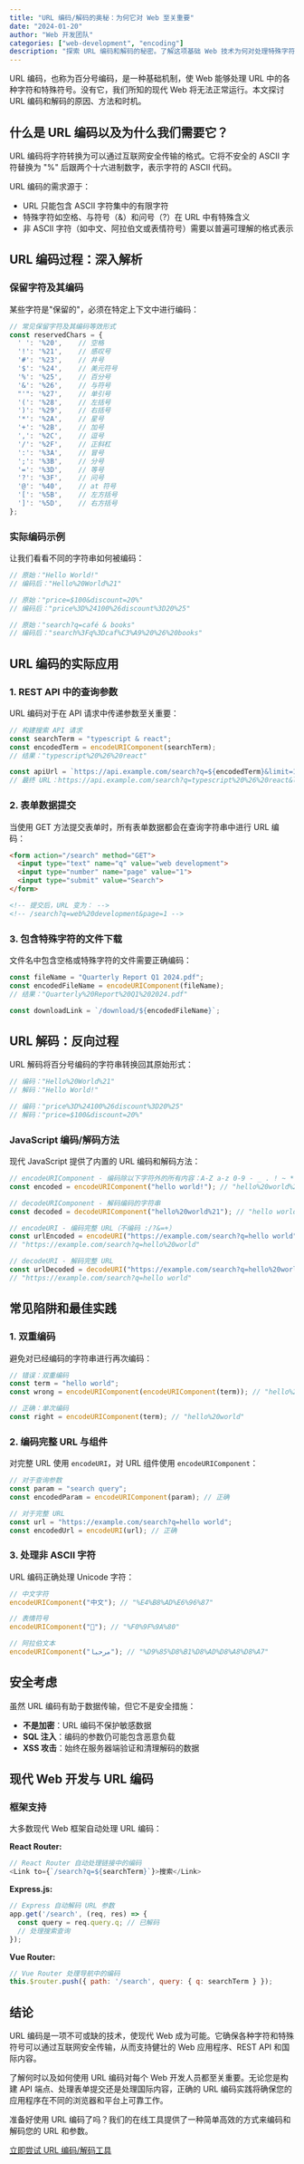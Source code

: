 ```yaml
---
title: "URL 编码/解码的奥秘：为何它对 Web 至关重要"
date: "2024-01-20"
author: "Web 开发团队"
categories: ["web-development", "encoding"]
description: "探索 URL 编码和解码的秘密。了解这项基础 Web 技术为何对处理特殊字符、确保数据完整性和构建健壮的 Web 应用至关重要。"
---
```


URL 编码，也称为百分号编码，是一种基础机制，使 Web 能够处理 URL 中的各种字符和特殊符号。没有它，我们所知的现代 Web 将无法正常运行。本文探讨 URL 编码和解码的原因、方法和时机。

## 什么是 URL 编码以及为什么我们需要它？

URL 编码将字符转换为可以通过互联网安全传输的格式。它将不安全的 ASCII 字符替换为 "%" 后跟两个十六进制数字，表示字符的 ASCII 代码。

URL 编码的需求源于：
- URL 只能包含 ASCII 字符集中的有限字符
- 特殊字符如空格、与符号（&）和问号（?）在 URL 中有特殊含义
- 非 ASCII 字符（如中文、阿拉伯文或表情符号）需要以普遍可理解的格式表示

## URL 编码过程：深入解析

### 保留字符及其编码

某些字符是"保留的"，必须在特定上下文中进行编码：

```javascript
// 常见保留字符及其编码等效形式
const reservedChars = {
  ' ': '%20',    // 空格
  '!': '%21',    // 感叹号
  '#': '%23',    // 井号
  '$': '%24',    // 美元符号
  '%': '%25',    // 百分号
  '&': '%26',    // 与符号
  "'": '%27',    // 单引号
  '(': '%28',    // 左括号
  ')': '%29',    // 右括号
  '*': '%2A',    // 星号
  '+': '%2B',    // 加号
  ',': '%2C',    // 逗号
  '/': '%2F',    // 正斜杠
  ':': '%3A',    // 冒号
  ';': '%3B',    // 分号
  '=': '%3D',    // 等号
  '?': '%3F',    // 问号
  '@': '%40',    // at 符号
  '[': '%5B',    // 左方括号
  ']': '%5D',    // 右方括号
};
```

### 实际编码示例

让我们看看不同的字符串如何被编码：

```javascript
// 原始："Hello World!"
// 编码后："Hello%20World%21"

// 原始："price=$100&discount=20%"
// 编码后："price%3D%24100%26discount%3D20%25"

// 原始："search?q=café & books"
// 编码后："search%3Fq%3Dcaf%C3%A9%20%26%20books"
```

## URL 编码的实际应用

### 1. REST API 中的查询参数

URL 编码对于在 API 请求中传递参数至关重要：

```javascript
// 构建搜索 API 请求
const searchTerm = "typescript & react";
const encodedTerm = encodeURIComponent(searchTerm);
// 结果："typescript%20%26%20react"

const apiUrl = `https://api.example.com/search?q=${encodedTerm}&limit=10`;
// 最终 URL：https://api.example.com/search?q=typescript%20%26%20react&limit=10
```

### 2. 表单数据提交

当使用 GET 方法提交表单时，所有表单数据都会在查询字符串中进行 URL 编码：

```html
<form action="/search" method="GET">
  <input type="text" name="q" value="web development">
  <input type="number" name="page" value="1">
  <input type="submit" value="Search">
</form>

<!-- 提交后，URL 变为： -->
<!-- /search?q=web%20development&page=1 -->
```

### 3. 包含特殊字符的文件下载

文件名中包含空格或特殊字符的文件需要正确编码：

```javascript
const fileName = "Quarterly Report Q1 2024.pdf";
const encodedFileName = encodeURIComponent(fileName);
// 结果："Quarterly%20Report%20Q1%202024.pdf"

const downloadLink = `/download/${encodedFileName}`;
```

## URL 解码：反向过程

URL 解码将百分号编码的字符串转换回其原始形式：

```javascript
// 编码："Hello%20World%21"
// 解码："Hello World!"

// 编码："price%3D%24100%26discount%3D20%25"
// 解码："price=$100&discount=20%"
```

### JavaScript 编码/解码方法

现代 JavaScript 提供了内置的 URL 编码和解码方法：

```javascript
// encodeURIComponent - 编码除以下字符外的所有内容：A-Z a-z 0-9 - _ . ! ~ * ' ( )
const encoded = encodeURIComponent("hello world!"); // "hello%20world%21"

// decodeURIComponent - 解码编码的字符串
const decoded = decodeURIComponent("hello%20world%21"); // "hello world!"

// encodeURI - 编码完整 URL（不编码 :/?&=+）
const urlEncoded = encodeURI("https://example.com/search?q=hello world");
// "https://example.com/search?q=hello%20world"

// decodeURI - 解码完整 URL
const urlDecoded = decodeURI("https://example.com/search?q=hello%20world");
// "https://example.com/search?q=hello world"
```

## 常见陷阱和最佳实践

### 1. 双重编码

避免对已经编码的字符串进行再次编码：

```javascript
// 错误：双重编码
const term = "hello world";
const wrong = encodeURIComponent(encodeURIComponent(term)); // "hello%2520world"

// 正确：单次编码
const right = encodeURIComponent(term); // "hello%20world"
```

### 2. 编码完整 URL 与组件

对完整 URL 使用 `encodeURI`，对 URL 组件使用 `encodeURIComponent`：

```javascript
// 对于查询参数
const param = "search query";
const encodedParam = encodeURIComponent(param); // 正确

// 对于完整 URL
const url = "https://example.com/search?q=hello world";
const encodedUrl = encodeURI(url); // 正确
```

### 3. 处理非 ASCII 字符

URL 编码正确处理 Unicode 字符：

```javascript
// 中文字符
encodeURIComponent("中文"); // "%E4%B8%AD%E6%96%87"

// 表情符号
encodeURIComponent("🚀"); // "%F0%9F%9A%80"

// 阿拉伯文本
encodeURIComponent("مرحبا"); // "%D9%85%D8%B1%D8%AD%D8%A8%D8%A7"
```

## 安全考虑

虽然 URL 编码有助于数据传输，但它不是安全措施：

- **不是加密**：URL 编码不保护敏感数据
- **SQL 注入**：编码的参数仍可能包含恶意负载
- **XSS 攻击**：始终在服务器端验证和清理解码的数据

## 现代 Web 开发与 URL 编码

### 框架支持

大多数现代 Web 框架自动处理 URL 编码：

**React Router:**
```javascript
// React Router 自动处理链接中的编码
<Link to={`/search?q=${searchTerm}`}>搜索</Link>
```

**Express.js:**
```javascript
// Express 自动解码 URL 参数
app.get('/search', (req, res) => {
  const query = req.query.q; // 已解码
  // 处理搜索查询
});
```

**Vue Router:**
```javascript
// Vue Router 处理导航中的编码
this.$router.push({ path: '/search', query: { q: searchTerm } });
```

## 结论

URL 编码是一项不可或缺的技术，使现代 Web 成为可能。它确保各种字符和特殊符号可以通过互联网安全传输，从而支持健壮的 Web 应用程序、REST API 和国际内容。

了解何时以及如何使用 URL 编码对每个 Web 开发人员都至关重要。无论您是构建 API 端点、处理表单提交还是处理国际内容，正确的 URL 编码实践将确保您的应用程序在不同的浏览器和平台上可靠工作。

准备好使用 URL 编码了吗？我们的在线工具提供了一种简单高效的方式来编码和解码您的 URL 和参数。

[立即尝试 URL 编码/解码工具](https://qubittool.com/zh/tools/url-encoder)